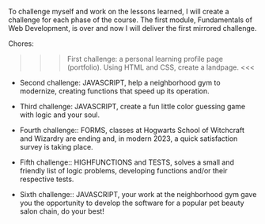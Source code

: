 To challenge myself and work on the lessons learned, I will create a challenge for each phase of the course. The first module, Fundamentals of Web Development, is over and now I will deliver the first mirrored challenge.

Chores:

>>> First challenge: a personal learning profile page (portfolio). Using HTML and CSS, create a landpage. <<<

- Second challenge: JAVASCRIPT, help a neighborhood gym to modernize, creating functions that speed up its operation.

- Third challenge: JAVASCRIPT, create a fun little color guessing game with logic and your soul.

- Fourth challenge:: FORMS, classes at Hogwarts School of Witchcraft and Wizardry are ending and, in modern 2023, a quick satisfaction survey is taking place.

- Fifth challenge:: HIGHFUNCTIONS and TESTS, solves a small and friendly list of logic problems, developing functions and/or their respective tests.

- Sixth challenge:: JAVASCRIPT, your work at the neighborhood gym gave you the opportunity to develop the software for a popular pet beauty salon chain, do your best!
